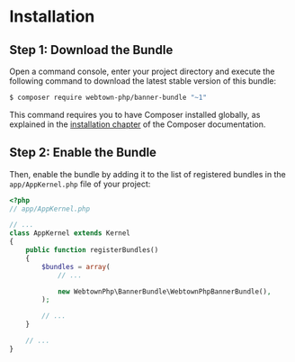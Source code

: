 Installation
============

Step 1: Download the Bundle
---------------------------

Open a command console, enter your project directory and execute the
following command to download the latest stable version of this bundle:

```bash
$ composer require webtown-php/banner-bundle "~1"
```

This command requires you to have Composer installed globally, as explained
in the [installation chapter](https://getcomposer.org/doc/00-intro.md)
of the Composer documentation.

Step 2: Enable the Bundle
-------------------------

Then, enable the bundle by adding it to the list of registered bundles
in the `app/AppKernel.php` file of your project:

```php
<?php
// app/AppKernel.php

// ...
class AppKernel extends Kernel
{
    public function registerBundles()
    {
        $bundles = array(
            // ...

            new WebtownPhp\BannerBundle\WebtownPhpBannerBundle(),
        );

        // ...
    }

    // ...
}
```
